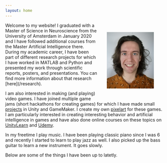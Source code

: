 ```yaml
---
layout: home
---
```

<img src="/assets/icons/self.jpg" style="float:right;width:150px;margin:30px">
Welcome to my website! I graduated with a Master of Science in Neuroscience from the University of Amsterdam in January 2020 and I have followed additional courses from the Master Artificial Intelligence there. During my academic career, I have been part of different research projects for which I have worked in MATLAB and Python and presented my work through scientific reports, posters, and presentations. You can find more information about that research [here](/research). 

I am also interested in making (and playing) video games. I have joined multiple game jams (short hackathons for creating games) for which I have made small [projects](/gamedev) in Unity and GameMaker. I create my own [pixelart](/pixelart) for these games. I am particularly interested in creating interesting behavior and artificial intelligence in games and have also done online courses on these topics on [UnityLearn](https://unity.com/learn) and [Udemy](https://www.udemy.com/). 

In my freetime I play music. I have been playing classic piano since I was 6 and recently I started to learn to play jazz as well. I also picked up the bass guitar to learn a new instrument. It goes slowly. 

Below are some of the things I have been up to latetly. 